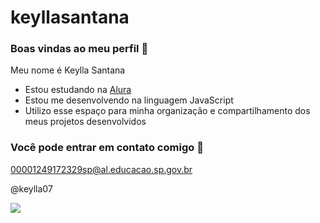 # keyllasantana

### Boas vindas ao meu perfil 💙

Meu nome é Keylla Santana

- Estou estudando na [Alura](https://www.alura.com.br)
- Estou me desenvolvendo na linguagem JavaScript
- Utilizo esse espaço para minha organização e compartilhamento dos meus projetos desenvolvidos

### Você pode entrar em contato comigo 📧

00001249172329sp@al.educacao.sp.gov.br

@keylla07

![](https://media1.tenor.com/m/N8cph1JBu7MAAAAC/monster-high-g1.gif)
